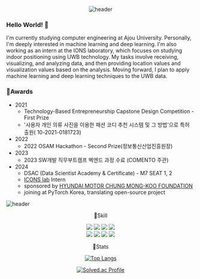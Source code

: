 <div align=center>  

![header](https://capsule-render.vercel.app/api?type=waving&color=timeGradient&height=200&section=header&text=Welcome!%20to%20git&fontSize=90)
</div>


### Hello World! 👋
I'm currently studying computer engineering at Ajou University. Personally, I'm deeply interested in machine learning and deep learning. I'm also working as an intern at the IONS laboratory, which focuses on studying indoor positioning using UWB technology. My tasks involve receiving, visualizing, and analyzing data, and then providing location values and visualization values based on the analysis. Moving forward, I plan to apply machine learning and deep learning techniques to the UWB data.

### 🏅Awards    
- 2021
  - Technology-Based Entrepreneurship Capstone Design Competition - First Prize
  - '사용자 개인 의류 사진을 이용한 패션 코디 추천 시스템 및 그 방법'으로 특허 출원(
10-2021-0181723)
- 2022
  - 2022 OSAM Hackathon - Second Prize(정보통신산업진흥원장)
- 2023
  - 2023 SW개발 직무부트캠프 벡엔드 과정 수료 (COMENTO 주관)
- 2024
  - DSAC (Data Scientist Academy & Certificate) - M7 SEAT 1, 2
  - [ICONS lab](https://sites.google.com/view/iconslab/home) Intern
  - sponsored by [HYUNDAI MOTOR CHUNG MONG-KOO FOUNDATION](https://www.cmkfoundation-scholarship.org)
  - joining at PyTorch Korea, translating open-source project  

![header](https://capsule-render.vercel.app/api?type=rect&color=gradient&height=1)

<div align=center>  
  
🌱Skill  

<img src="https://img.shields.io/badge/Python-3776AB?style=flat&logo=python&logoColor=white"/>
<img src="https://img.shields.io/badge/Tensorflow-FF6F00?style=flat&logo=tensorflow&logoColor=white"/>
<img src="https://img.shields.io/badge/PyTroch-EE4C2C?style=flat&logo=pytorch&logoColor=white"/>
<img src="https://img.shields.io/badge/Django-092E20?style=flat&logo=django&logoColor=white"/>  
<br>
<img src="https://img.shields.io/badge/R-276DC3?style=flat&logo=r&logoColor=white"/>
<img src="https://img.shields.io/badge/Nodejs-339933?style=flat&logo=nodedotjs&logoColor=white"/>
<img src="https://img.shields.io/badge/React-61DAFB?style=flat&logo=React&logoColor=white"/>
<img src="https://img.shields.io/badge/Firebase-FFCA28?style=flat&logo=firebase&logoColor=white"/>  
  
<br>

🔎Stats  

[![Top Langs](https://github-readme-stats.vercel.app/api/top-langs/?username=jkworldchampion&layout=compact)](https://github.com/anuraghazra/github-readme-stats)

[![Solved.ac Profile](http://mazassumnida.wtf/api/v2/generate_badge?boj=jkworldchampion)](https://solved.ac/jkworldchampion)

<!-- ![Juhwan's GitHub stats](https://github-readme-stats.vercel.app/api?username=jkworldchampion&show_icons=true&theme=solarized-light)
-->
</div>


<!--
**jkworldchampion/jkworldchampion** is a ✨ _special_ ✨ repository because its `README.md` (this file) appears on your GitHub profile.

Here are some ideas to get you started:

- 🔭 I’m currently working on ...
- 🌱 I’m currently learning ...
- 👯 I’m looking to collaborate on ...
- 🤔 I’m looking for help with ...
- 💬 Ask me about ...
- 📫 How to reach me: ...
- 😄 Pronouns: ...
- ⚡ Fun fact: ...
-->
